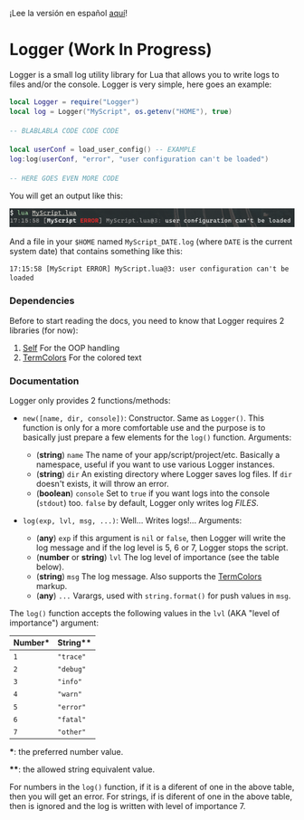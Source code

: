 ¡Lee la versión en español [aquí](README_es.md)!

# Logger (Work In Progress)

Logger is a small log utility library for Lua that allows you to write logs to files and/or the console.
Logger is very simple, here goes an example:

```lua
local Logger = require("Logger")
local log = Logger("MyScript", os.getenv("HOME"), true)

-- BLABLABLA CODE CODE CODE

local userConf = load_user_config() -- EXAMPLE
log:log(userConf, "error", "user configuration can't be loaded")

-- HERE GOES EVEN MORE CODE
```

You will get an output like this:

![Capture 1](cap1.png)

And a file in your `$HOME` named `MyScript_DATE.log` (where `DATE` is the current system date) that contains something like this:

```
17:15:58 [MyScript ERROR] MyScript.lua@3: user configuration can't be loaded
```

### Dependencies

Before to start reading the docs, you need to know that Logger requires 2 libraries (for now):

  1. [Self][SelfRepo] For the OOP handling
  2. [TermColors][TCRepo] For the colored text

### Documentation

Logger only provides 2 functions/methods:

  * `new([name, dir, console])`: Constructor. Same as `Logger()`. This function is only for a more comfortable use and the purpose is to basically just prepare a few elements for the `log()` function.
    Arguments:
    * (__string__) `name` The name of your app/script/project/etc. Basically a namespace, useful if you want to use various Logger instances.
    * (__string__) `dir` An existing directory where Logger saves log files. If `dir` doesn't exists, it will throw an error.
    * (__boolean__) `console` Set to `true` if you want logs into the console (`stdout`) too. `false` by default, Logger only writes log *FILES*.

  * `log(exp, lvl, msg, ...)`: Well... Writes logs!...
    Arguments:
    * (__any__) `exp` if this argument is `nil` or `false`, then Logger will write the log message and if the log level is 5, 6 or 7, Logger stops the script.
    * (__number__ or __string__) `lvl` The log level of importance (see the table below).
    * (__string__) `msg` The log message. Also supports the [TermColors][TCRepo] markup.
    * (__any__) `...` Varargs, used with `string.format()` for push values in `msg`.

The `log()` function accepts the following values in the `lvl` (AKA "level of importance") argument:

| Number\* | String\*\* |
| :----- | :----- |
| `1` | `"trace"` |
| `2` | `"debug"` |
| `3` | `"info"`  |
| `4` | `"warn"`  |
| `5` | `"error"` |
| `6` | `"fatal"` |
| `7` | `"other"` |

__\*__: the preferred number value.

__\*\*__: the allowed string equivalent value.

For numbers in the `log()` function, if it is a diferent of one in the above table, then you will get an error.
For strings, if is diferent of one in the above table, then is ignored and the log is written with level of importance 7.

[SelfRepo]: https://github.com/M1que4s/Self
[TCRepo]: https://github.com/M1que4s/TermColors
